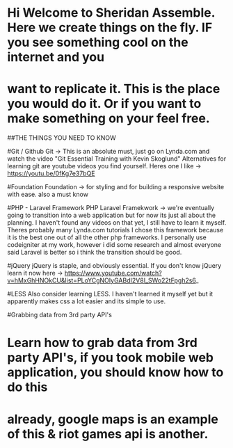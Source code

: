 # Hi Welcome to Sheridan Assemble. Here we create things on the fly. IF you see something cool on the internet and you
# want to replicate it. This is the place you would do it. Or if you want to make something on your feel free.



##THE THINGS YOU NEED TO KNOW



#Git / Github
Git -> This is an absolute must, just go on Lynda.com and watch the video "Git Essential Training with Kevin Skoglund"
Alternatives for learning git are youtube videos you find yourself. Heres one I like -> https://youtu.be/0fKg7e37bQE

#Foundation
Foundation -> for styling and for building a responsive website with ease. also a must know

#PHP - Laravel Framework
PHP Laravel Framekwork -> we're eventually going to transition into a web application but for now its just all
about the planning.
I haven't found any videos on that yet, I still have to learn it myself. Theres probably many Lynda.com tutorials
I chose this framework because it is the best one out of all the other php frameworks. I personally use codeigniter at
my work, however i did some research and almost everyone said Laravel is better so i think the transition should be
good.

#jQuery
jQuery is staple, and obviously essential. If you don't know jQuery learn it now here
-> https://www.youtube.com/watch?v=hMxGhHNOkCU&list=PLoYCgNOIyGABdI2V8I_SWo22tFpgh2s6_

#LESS
Also consider learning LESS. I haven't learned it myself yet but it apparently makes css a lot easier and its simple
to use.

#Grabbing data from 3rd party API's
# Learn how to grab data from 3rd party API's, if you took mobile web application, you should know how to do this
# already, google maps is an example of this & riot games api is another.
